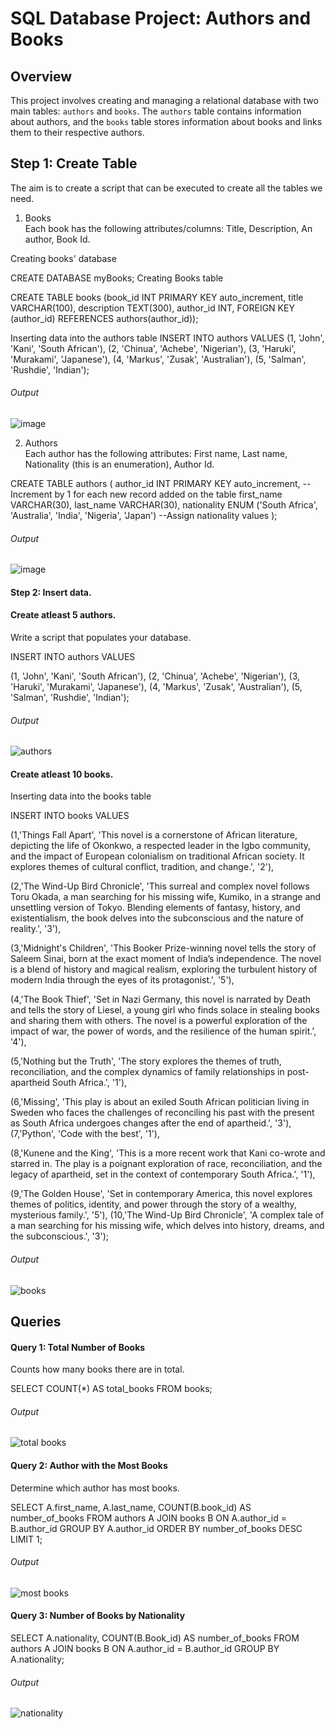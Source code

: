 # SQL Database Project: Authors and Books

## Overview

This project involves creating and managing a relational database with two main tables: `authors` and `books`. The `authors` table contains information about authors, and the `books` table stores information about books and links them to their respective authors.


## Step 1: Create Table  

The aim is to create a script that can be executed to create all the tables we need.	  

1. Books  
Each book has the following attributes/columns: Title, Description, An author, Book Id.

Creating books' database

CREATE DATABASE myBooks;
Creating Books table

CREATE TABLE books
(book_id INT PRIMARY KEY auto_increment,
title VARCHAR(100),
description  TEXT(300),
author_id INT,
FOREIGN KEY (author_id) REFERENCES authors(author_id));

Inserting data into the authors table 
INSERT INTO authors VALUES
(1, 'John', 'Kani', 'South African'),
(2, 'Chinua', 'Achebe', 'Nigerian'),
(3, 'Haruki', 'Murakami', 'Japanese'),
(4, 'Markus', 'Zusak', 'Australian'),
(5, 'Salman', 'Rushdie', 'Indian');




###### Output

![image](https://github.com/user-attachments/assets/d6d37b57-f091-45ad-aa6f-5d4a043267df)


2. Authors  
Each author has the following attributes:  First name,  Last name,  Nationality (this is an enumeration), Author Id.

CREATE TABLE authors
(
author_id INT PRIMARY KEY auto_increment,  --Increment by 1 for each new record added on the table
first_name VARCHAR(30),
last_name VARCHAR(30),
nationality ENUM ('South Africa', 'Australia', 'India', 'Nigeria', 'Japan') --Assign nationality values
);
 
  
###### Output
![image](https://github.com/user-attachments/assets/71b90404-2e76-404f-9ed1-d89bacc2c516)




#### Step 2: Insert data.  

#### Create atleast 5 authors.  

Write a script that populates your database.

INSERT INTO authors VALUES

(1, 'John', 'Kani', 'South African'),
(2, 'Chinua', 'Achebe', 'Nigerian'),
(3, 'Haruki', 'Murakami', 'Japanese'),
(4, 'Markus', 'Zusak', 'Australian'),
(5, 'Salman', 'Rushdie', 'Indian');


###### Output 
![authors](https://github.com/user-attachments/assets/ace6d72f-1029-4a40-a8d7-93b6205fd822)

#### Create atleast 10 books.

Inserting data into the books table 

INSERT  INTO books VALUES 

(1,'Things Fall Apart', 'This novel is a cornerstone of African literature, depicting the life of Okonkwo, a respected leader in the Igbo community, and the impact of European colonialism on traditional African society. It explores themes of cultural conflict, tradition, and change.', '2'),

(2,'The Wind-Up Bird Chronicle', 'This surreal and complex novel follows Toru Okada, a man searching for his missing wife, Kumiko, in a strange and unsettling version of Tokyo. Blending elements of fantasy, history, and existentialism, the book delves into the subconscious and the nature of reality.', '3'),

(3,'Midnight\'s Children', 'This Booker Prize-winning novel tells the story of Saleem Sinai, born at the exact moment of India’s independence. The novel is a blend of history and magical realism, exploring the turbulent history of modern India through the eyes of its protagonist.', '5'),

(4,'The Book Thief', 'Set in Nazi Germany, this novel is narrated by Death and tells the story of Liesel, a young girl who finds solace in stealing books and sharing them with others. The novel is a powerful exploration of the impact of war, the power of words, and the resilience of the human spirit.', '4'),

(5,'Nothing but the Truth', 'The story explores the themes of truth, reconciliation, and the complex dynamics of family relationships in post-apartheid South Africa.', '1'),

(6,'Missing', 'This play is about an exiled South African politician living in Sweden who faces the challenges of reconciling his past with the present as South Africa undergoes changes after the end of apartheid.', '3'),
(7,'Python', 'Code with the best', '1'),

(8,'Kunene and the King', 'This is a more recent work that Kani co-wrote and starred in. The play is a poignant exploration of race, reconciliation, and the legacy of apartheid, set in the context of contemporary South Africa.', '1'),

(9,'The Golden House', 'Set in contemporary America, this novel explores themes of politics, identity, and power through the story of a wealthy, mysterious family.', '5'),
(10,'The Wind-Up Bird Chronicle', 'A complex tale of a man searching for his missing wife, which delves into history, dreams, and the subconscious.', '3');


###### Output
![books](https://github.com/user-attachments/assets/49bf1619-7f0c-44fc-8ac4-9eb75dee7d4c)


  
##  Queries

#### Query 1: Total Number of Books

Counts how many books there are in total.  

SELECT COUNT(*) AS total_books FROM books;


###### Output
![total books](https://github.com/user-attachments/assets/2da46799-4724-4eb8-bcd5-52c970464b3b)



#### Query 2: Author with the Most Books

Determine which author has most books.

SELECT A.first_name, A.last_name, COUNT(B.book_id) AS number_of_books
FROM authors A
JOIN books B ON A.author_id = B.author_id
GROUP BY A.author_id
ORDER BY number_of_books DESC
LIMIT 1;

###### Output
![most books](https://github.com/user-attachments/assets/b37e5061-345e-45eb-8656-85274ef4acd9)

#### Query 3: Number of Books by Nationality
SELECT A.nationality, COUNT(B.Book_id) AS number_of_books
FROM authors A
JOIN books B ON A.author_id = B.author_id
GROUP BY A.nationality;

###### Output
![nationality](https://github.com/user-attachments/assets/d8666933-c62e-451a-9513-3e976095652e)

